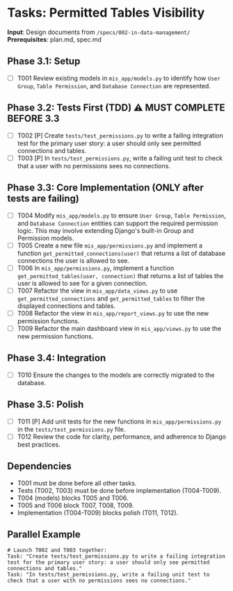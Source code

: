 # Tasks: Permitted Tables Visibility

**Input**: Design documents from `/specs/002-in-data-management/`
**Prerequisites**: plan.md, spec.md

## Phase 3.1: Setup
- [ ] T001 Review existing models in `mis_app/models.py` to identify how `User Group`, `Table Permission`, and `Database Connection` are represented.

## Phase 3.2: Tests First (TDD) ⚠️ MUST COMPLETE BEFORE 3.3
- [ ] T002 [P] Create `tests/test_permissions.py` to write a failing integration test for the primary user story: a user should only see permitted connections and tables.
- [ ] T003 [P] In `tests/test_permissions.py`, write a failing unit test to check that a user with no permissions sees no connections.

## Phase 3.3: Core Implementation (ONLY after tests are failing)
- [ ] T004 Modify `mis_app/models.py` to ensure `User Group`, `Table Permission`, and `Database Connection` entities can support the required permission logic. This may involve extending Django's built-in Group and Permission models.
- [ ] T005 Create a new file `mis_app/permissions.py` and implement a function `get_permitted_connections(user)` that returns a list of database connections the user is allowed to see.
- [ ] T006 In `mis_app/permissions.py`, implement a function `get_permitted_tables(user, connection)` that returns a list of tables the user is allowed to see for a given connection.
- [ ] T007 Refactor the view in `mis_app/data_views.py` to use `get_permitted_connections` and `get_permitted_tables` to filter the displayed connections and tables.
- [ ] T008 Refactor the view in `mis_app/report_views.py` to use the new permission functions.
- [ ] T009 Refactor the main dashboard view in `mis_app/views.py` to use the new permission functions.

## Phase 3.4: Integration
- [ ] T010 Ensure the changes to the models are correctly migrated to the database.

## Phase 3.5: Polish
- [ ] T011 [P] Add unit tests for the new functions in `mis_app/permissions.py` in the `tests/test_permissions.py` file.
- [ ] T012 Review the code for clarity, performance, and adherence to Django best practices.

## Dependencies
- T001 must be done before all other tasks.
- Tests (T002, T003) must be done before implementation (T004-T009).
- T004 (models) blocks T005 and T006.
- T005 and T006 block T007, T008, T009.
- Implementation (T004-T009) blocks polish (T011, T012).

## Parallel Example
```
# Launch T002 and T003 together:
Task: "Create tests/test_permissions.py to write a failing integration test for the primary user story: a user should only see permitted connections and tables."
Task: "In tests/test_permissions.py, write a failing unit test to check that a user with no permissions sees no connections."
```
